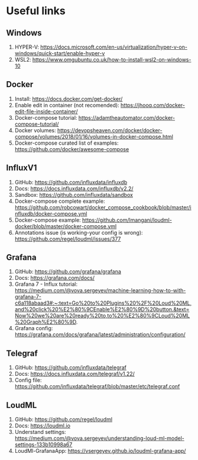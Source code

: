 # Useful links

## Windows
1. HYPER-V: https://docs.microsoft.com/en-us/virtualization/hyper-v-on-windows/quick-start/enable-hyper-v
2. WSL2: https://www.omgubuntu.co.uk/how-to-install-wsl2-on-windows-10

## Docker
1. Install: https://docs.docker.com/get-docker/
2. Enable edit in container (not recomended): https://jhooq.com/docker-edit-file-inside-container/
3. Docker-compose tutorial: https://adamtheautomator.com/docker-compose-tutorial/
4. Docker volumes: https://devopsheaven.com/docker/docker-compose/volumes/2018/01/16/volumes-in-docker-compose.html
5. Docker-compose curated list of examples: https://github.com/docker/awesome-compose

## InfluxV1
1. GitHub: https://github.com/influxdata/influxdb
2. Docs: https://docs.influxdata.com/influxdb/v2.2/
3. Sandbox: https://github.com/influxdata/sandbox
4. Docker-compose complete example: https://github.com/robcowart/docker_compose_cookbook/blob/master/influxdb/docker-compose.yml
5. Docker-compose example: https://github.com/lmangani/loudml-docker/blob/master/docker-compose.yml
6. Annotations issue (is working-your config is wrong): https://github.com/regel/loudml/issues/377

## Grafana
1. GitHub: https://github.com/grafana/grafana
2. Docs: https://grafana.com/docs/ 
3. Grafana 7 - Influx tutorial: https://medium.com/@vova.sergeyev/machine-learning-how-to-with-grafana-7-c6a118abaad3#:~:text=Go%20to%20Plugins%20%2F%20Loud%20ML,and%20click%20%E2%80%9CEnable%E2%80%9D%20button.&text=Now%20we%20are%20ready%20to,to%20%E2%80%9CLoud%20ML%20Graph%E2%80%9D.
4. Grafana config: https://grafana.com/docs/grafana/latest/administration/configuration/

## Telegraf
1. GitHub: https://github.com/influxdata/telegraf
2. Docs: https://docs.influxdata.com/telegraf/v1.22/ 
3. Config file: https://github.com/influxdata/telegraf/blob/master/etc/telegraf.conf

## LoudML
1. GitHub: https://github.com/regel/loudml
2. Docs: https://loudml.io
3. Understand settings: https://medium.com/@vova.sergeyev/understanding-loud-ml-model-settings-133b10998a67
4. LoudMl-GrafanaApp: https://vsergeyev.github.io/loudml-grafana-app/
